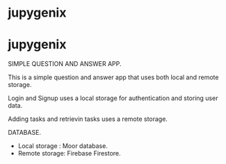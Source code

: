 # jupygenix

# jupygenix

SIMPLE QUESTION AND ANSWER APP.

This is a simple question and answer app that uses both local and remote storage.

Login and Signup uses a local storage for authentication and storing user data.

Adding tasks and retrievin tasks uses a remote storage.

DATABASE.

- Local storage : Moor database.
- Remote storage: Firebase Firestore.


